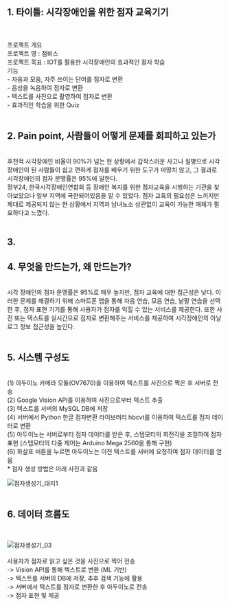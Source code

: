 <h2>1. 타이틀: 시각장애인을 위한 점자 교육기기</h2></br></br>
프로젝트 개요</br>
프로젝트 명 : 점비스</br>
프로젝트 목표 : IOT를 활용한 시각장애인의 효과적인 점자 학습</br>
기능</br>
- 자음과 모음, 자주 쓰이는 단어를 점자로 변환</br>
- 음성을 녹음하여 점자로 변환</br>
- 텍스트를 사진으로 촬영하여 점자로 변환</br>
- 효과적인 학습을 위한 Quiz</br></br>
<h2>2. Pain point, 사람들이 어떻게 문제를 회피하고 있는가</h2></br>
후천적 시각장애인 비율이 90%가 넘는 현 상황에서 갑작스러운 사고나 질병으로 시각 장애인이 된 사람들이 쉽고 편하게 점자를 배우기 위한 도구가 마땅치 않고, 그 결과로 시각장애인의 점자 문맹률은 95%에 달한다.</br>
정부24, 한국시각장애인연합회 등 장애인 복지를 위한 점자교육을 시행하는 기관을 찾아보았으나 일부 지역에 국한되어있음을 알 수 있었다. 점자 교육의 필요성은 느끼지만 제대로 제공되지 않는 현 상황에서 지역과 남녀노소 상관없이 교육이 가능한 매체가 필요하다고 느꼈다.</br></br>
<h2>3. 
<h2>4. 무엇을 만드는가, 왜 만드는가?</h2></br>
시각 장애인의 점자 문맹률은 95%로 매우 높지만, 점자 교육에 대한 접근성은 낮다. 이러한 문제를 해결하기 위해 스마트폰 앱을 통해 자음 연습, 모음 연습, 낱말 연습을 선택한 후, 점자 표현 기기를 통해 사용자가 점자를 익힐 수 있는 서비스를 제공한다. 또한 사진 또는 텍스트를 실시간으로 점자로 변환해주는 서비스를 제공하여 시각장애인의 아날로그 정보 접근성을 높인다.</br></br> 
<h2>5. 시스템 구성도</h2> 
</br>(1) 아두이노 카메라 모듈(OV7670)을 이용하여 텍스트를 사진으로 찍은 후 서버로 전송
</br>(2) Google Vision API를 이용하여 사진으로부터 텍스트 추출
</br>(3) 텍스트를 서버의 MySQL DB에 저장
</br>(4) 서버에서 Python 한글 점자변환 라이브러리 hbcvt를 이용하여 텍스트를 점자 데이터로 변환
</br>(5) 아두이노는 서버로부터 점자 데이터를 받은 후, 스텝모터의 회전각을 조절하여 점자 표현 (스텝모터의 다중 제어는 Arduino Mega 2560을 통해 구현)
</br>(6) 화살표 버튼을 누르면 아두이노는 이전 텍스트를 서버에 요청하여 점자 데이터를 얻음
</br>    * 점자 생성 방법은 아래 사진과 같음 
</br>


![점자생성기_대지1](https://github.com/JihoonJang/CapstoneDesign/blob/master/%EC%A0%90%EC%9E%90%EC%83%9D%EC%84%B1%EA%B8%B0_%EB%8C%80%EC%A7%80%201.jpg)
</br></br>
<h2>6. 데이터 흐름도</h2>
</br>


![점자생성기_03](https://github.com/JihoonJang/CapstoneDesign/blob/master/%EC%A0%90%EC%9E%90%EC%83%9D%EC%84%B1%EA%B8%B0_03.jpg)
</br>
</br>사용자가 점자로 읽고 싶은 것을 사진으로 찍어 전송 
</br>-> Vision API를 통해 텍스트로 변환 (ML 기반) 
</br>-> 텍스트를 서버의 DB에 저장, 추후 검색 기능에 활용
</br>-> 서버에서 텍스트를 점자로 변환한 후 아두이노로 전송
</br>-> 점자 표현 및 제공
</br>

